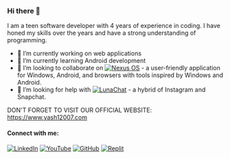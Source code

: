 ### Hi there 👋

I am a teen software developer with 4 years of experience in coding. I have honed my skills over the years and have a strong understanding of programming.

- 🔭 I’m currently working on web applications
- 🌱 I’m currently learning Android development
- 👯 I’m looking to collaborate on [![Nexus OS](https://img.shields.io/badge/Nexus%20OS-Check%20it%20out-blue)](https://www.github.com/Yash12007/Nexus) - a user-friendly application for Windows, Android, and browsers with tools inspired by Windows and Android.
- 🤔 I’m looking for help with [![LunaChat](https://img.shields.io/badge/LunaChat-Contributors%20Welcome-green)](https://www.github.com/Yash12007/LunaChat) - a hybrid of Instagram and Snapchat.

DON'T FORGET TO VISIT OUR OFFICIAL WEBSITE: https://www.yash12007.com

#### Connect with me:

[![LinkedIn](https://img.shields.io/badge/LinkedIn-yash12007-blue)](https://www.linkedin.com/in/yash12007/)
[![YouTube](https://img.shields.io/badge/YouTube-Yash12007-red)](https://www.youtube.com/@Yash12007)
[![GitHub](https://img.shields.io/badge/GitHub-Yash12007-lightgrey)](https://www.github.com/Yash12007)
[![Replit](https://img.shields.io/badge/Replit-Yash12007-orange)](https://www.replit.com/@Yash12007)
